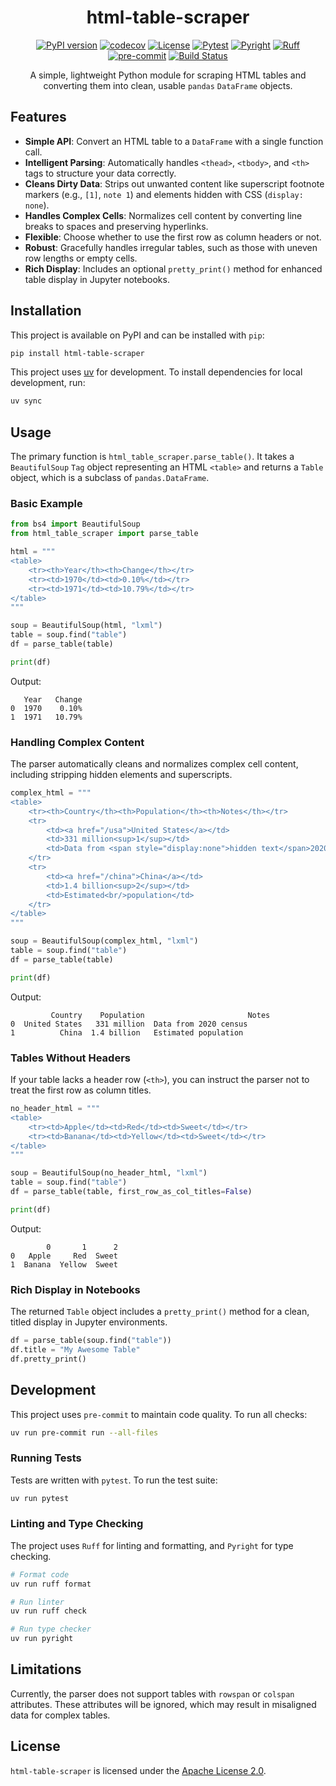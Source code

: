 <div align="center">

# html-table-scraper

[![PyPI version](https://img.shields.io/pypi/v/your-package)](link-to-pypi-page)
[![codecov](https://codecov.io/github/ashkonf/html-table-scraper/graph/badge.svg?token=7Y596J8IYZ)](https://codecov.io/github/ashkonf/html-table-scraper)
[![License](https://img.shields.io/badge/License-Apache_2.0-blue.svg)](https://opensource.org/licenses/Apache-2.0)
[![Pytest](https://img.shields.io/badge/pytest-✓-brightgreen)](https://docs.pytest.org)
[![Pyright](https://img.shields.io/badge/pyright-✓-green)](https://github.com/microsoft/pyright)
[![Ruff](https://img.shields.io/badge/ruff-✓-blue?logo=ruff)](https://github.com/astral-sh/ruff)
[![pre-commit](https://img.shields.io/badge/pre--commit-enabled-brightgreen?logo=pre-commit)](https://github.com/pre-commit/pre-commit)
[![Build Status](https://img.shields.io/github/actions/workflow/status/ashkonf/html-table-scraper/ci.yml?branch=main)](https://github.com/ashkonf/html-table-scraper/actions/workflows/ci.yml?query=branch%3Amain)

A simple, lightweight Python module for scraping HTML tables and converting them into clean, usable `pandas` `DataFrame` objects.


</div>

## Features

- **Simple API**: Convert an HTML table to a `DataFrame` with a single function call.
- **Intelligent Parsing**: Automatically handles `<thead>`, `<tbody>`, and `<th>` tags to structure your data correctly.
- **Cleans Dirty Data**: Strips out unwanted content like superscript footnote markers (e.g., `[1]`, `note 1`) and elements hidden with CSS (`display: none`).
- **Handles Complex Cells**: Normalizes cell content by converting line breaks to spaces and preserving hyperlinks.
- **Flexible**: Choose whether to use the first row as column headers or not.
- **Robust**: Gracefully handles irregular tables, such as those with uneven row lengths or empty cells.
- **Rich Display**: Includes an optional `pretty_print()` method for enhanced table display in Jupyter notebooks.

## Installation

This project is available on PyPI and can be installed with `pip`:
```bash
pip install html-table-scraper
```

This project uses [uv](https://github.com/astral-sh/uv) for development. To install dependencies for local development, run:

```bash
uv sync
```

## Usage

The primary function is `html_table_scraper.parse_table()`. It takes a `BeautifulSoup` `Tag` object representing an HTML `<table>` and returns a `Table` object, which is a subclass of `pandas.DataFrame`.

### Basic Example

```python
from bs4 import BeautifulSoup
from html_table_scraper import parse_table

html = """
<table>
    <tr><th>Year</th><th>Change</th></tr>
    <tr><td>1970</td><td>0.10%</td></tr>
    <tr><td>1971</td><td>10.79%</td></tr>
</table>
"""

soup = BeautifulSoup(html, "lxml")
table = soup.find("table")
df = parse_table(table)

print(df)
```

Output:

```
   Year   Change
0  1970    0.10%
1  1971   10.79%
```

### Handling Complex Content

The parser automatically cleans and normalizes complex cell content, including stripping hidden elements and superscripts.

```python
complex_html = """
<table>
    <tr><th>Country</th><th>Population</th><th>Notes</th></tr>
    <tr>
        <td><a href="/usa">United States</a></td>
        <td>331 million<sup>1</sup></td>
        <td>Data from <span style="display:none">hidden text</span>2020 census</td>
    </tr>
    <tr>
        <td><a href="/china">China</a></td>
        <td>1.4 billion<sup>2</sup></td>
        <td>Estimated<br/>population</td>
    </tr>
</table>
"""

soup = BeautifulSoup(complex_html, "lxml")
table = soup.find("table")
df = parse_table(table)

print(df)
```

Output:

```
         Country    Population                       Notes
0  United States   331 million  Data from 2020 census
1          China  1.4 billion   Estimated population
```

### Tables Without Headers

If your table lacks a header row (`<th>`), you can instruct the parser not to treat the first row as column titles.

```python
no_header_html = """
<table>
    <tr><td>Apple</td><td>Red</td><td>Sweet</td></tr>
    <tr><td>Banana</td><td>Yellow</td><td>Sweet</td></tr>
</table>
"""

soup = BeautifulSoup(no_header_html, "lxml")
table = soup.find("table")
df = parse_table(table, first_row_as_col_titles=False)

print(df)
```

Output:

```
        0       1      2
0   Apple     Red  Sweet
1  Banana  Yellow  Sweet
```

### Rich Display in Notebooks

The returned `Table` object includes a `pretty_print()` method for a clean, titled display in Jupyter environments.

```python
df = parse_table(soup.find("table"))
df.title = "My Awesome Table"
df.pretty_print()
```

## Development

This project uses `pre-commit` to maintain code quality. To run all checks:

```bash
uv run pre-commit run --all-files
```

### Running Tests

Tests are written with `pytest`. To run the test suite:

```bash
uv run pytest
```

### Linting and Type Checking

The project uses `Ruff` for linting and formatting, and `Pyright` for type checking.

```bash
# Format code
uv run ruff format

# Run linter
uv run ruff check

# Run type checker
uv run pyright
```

## Limitations

Currently, the parser does not support tables with `rowspan` or `colspan` attributes. These attributes will be ignored, which may result in misaligned data for complex tables.

## License

`html-table-scraper` is licensed under the [Apache License 2.0](https://www.apache.org/licenses/LICENSE-2.0).
